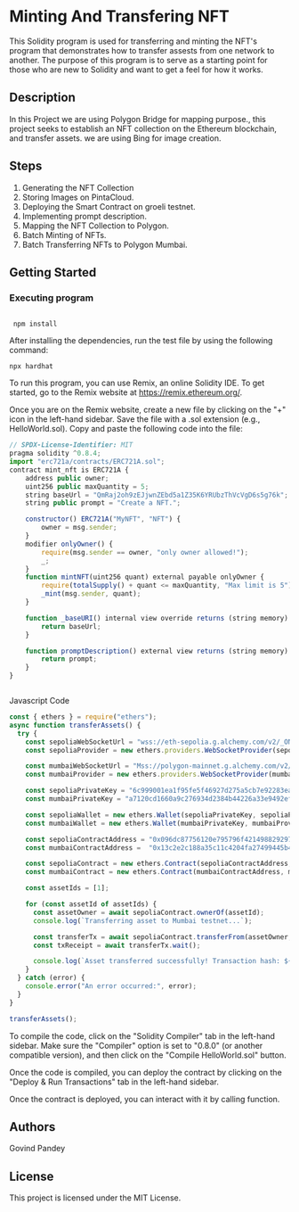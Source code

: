 # Minting And Transfering NFT

This Solidity program is used for transferring and minting the NFT's program that demonstrates how to transfer assests from one network to another. The purpose of this program is to serve as a starting point for those who are new to Solidity and want to get a feel for how it works.

## Description

In this Project we are using  Polygon Bridge for mapping purpose., this project seeks to establish an NFT collection on the Ethereum blockchain, and transfer assets. we are using Bing for image creation.


## Steps

1. Generating the NFT Collection
2. Storing Images on PintaCloud.
3.  Deploying the Smart Contract on groeli testnet.
4.  Implementing prompt description.
5.  Mapping the NFT Collection to Polygon.
6.  Batch Minting of NFTs.
7.  Batch Transferring NFTs to Polygon Mumbai.
   
## Getting Started

### Executing program
```shell

 npm install

```
After installing the dependencies, run the test file by using the following command:

```shell
npx hardhat 
```

To run this program, you can use Remix, an online Solidity IDE. To get started, go to the Remix website at https://remix.ethereum.org/.

Once you are on the Remix website, create a new file by clicking on the "+" icon in the left-hand sidebar. Save the file with a .sol extension (e.g., HelloWorld.sol). Copy and paste the following code into the file:

```javascript
// SPDX-License-Identifier: MIT
pragma solidity ^0.8.4;
import "erc721a/contracts/ERC721A.sol";
contract mint_nft is ERC721A {
    address public owner;
    uint256 public maxQuantity = 5;
    string baseUrl = "QmRaj2oh9zEJjwnZEbd5a1Z35K6YRUbzThVcVgD6s5g76k";
    string public prompt = "Create a NFT.";

    constructor() ERC721A("MyNFT", "NFT") {
        owner = msg.sender;
    }
    modifier onlyOwner() {
        require(msg.sender == owner, "only owner allowed!");
        _;
    }
    function mintNFT(uint256 quant) external payable onlyOwner {
        require(totalSupply() + quant <= maxQuantity, "Max limit is 5");
        _mint(msg.sender, quant);
    }

    function _baseURI() internal view override returns (string memory) {
        return baseUrl;
    }

    function promptDescription() external view returns (string memory) {
        return prompt;
    }
}



```
Javascript Code
```javascript
const { ethers } = require("ethers");
async function transferAssets() {
  try {
    const sepoliaWebSocketUrl = "wss://eth-sepolia.g.alchemy.com/v2/_ONQmg4-ocJNzaNFyL8LcG1NeQ1pCGPZ";
    const sepoliaProvider = new ethers.providers.WebSocketProvider(sepoliaWebSocketUrl);

    const mumbaiWebSocketUrl = "Mss://polygon-mainnet.g.alchemy.com/v2/IxKGHttSvcea695xCfz7mZigM0EhYONHL";
    const mumbaiProvider = new ethers.providers.WebSocketProvider(mumbaiWebSocketUrl);

    const sepoliaPrivateKey = "6c999001ea1f95fe5f46927d275a5cb7e92283ead0f4eb05400988604d89a";
    const mumbaiPrivateKey = "a7120cd1660a9c276934d2384b44226a33e9492ef1850763162100148a";

    const sepoliaWallet = new ethers.Wallet(sepoliaPrivateKey, sepoliaProvider);
    const mumbaiWallet = new ethers.Wallet(mumbaiPrivateKey, mumbaiProvider);

    const sepoliaContractAddress = "0x096dc87756120e795796f421498829297f38bf18";
    const mumbaiContractAddress =  "0x13c2e2c188a35c11c4204fa27499445b456840ae";

    const sepoliaContract = new ethers.Contract(sepoliaContractAddress, sepoliaProvider).connect(sepoliaWallet);
    const mumbaiContract = new ethers.Contract(mumbaiContractAddress, mumbaiProvider).connect(mumbaiWallet);

    const assetIds = [1];

    for (const assetId of assetIds) {
      const assetOwner = await sepoliaContract.ownerOf(assetId);
      console.log(`Transferring asset to Mumbai testnet...`);

      const transferTx = await sepoliaContract.transferFrom(assetOwner, mumbaiContract.address, assetId);
      const txReceipt = await transferTx.wait();

      console.log(`Asset transferred successfully! Transaction hash: ${txReceipt.transactionHash}`);
    }
  } catch (error) {
    console.error("An error occurred:", error);
  }
}

transferAssets();
```

To compile the code, click on the "Solidity Compiler" tab in the left-hand sidebar. Make sure the "Compiler" option is set to "0.8.0" (or another compatible version), and then click on the "Compile HelloWorld.sol" button.

Once the code is compiled, you can deploy the contract by clicking on the "Deploy & Run Transactions" tab in the left-hand sidebar. 

Once the contract is deployed, you can interact with it by calling function.
## Authors

Govind Pandey

## License

This project is licensed under the MIT License.
